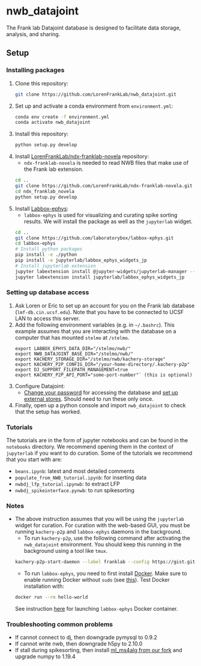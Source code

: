 # nwb_datajoint
The Frank lab Datajoint database is designed to facilitate data storage, analysis, and sharing.

## Setup

### Installing packages
1. Clone this repository:
   ```bash
   git clone https://github.com/LorenFrankLab/nwb_datajoint.git
   ```
2. Set up and activate a conda environment from `environment.yml`:
   ```bash
   conda env create -f environment.yml
   conda activate nwb_datajoint
   ```
3. Install this repository:
   ```bash
   python setup.py develop
   ```
4. Install [LorenFrankLab/ndx-franklab-novela](https://github.com/LorenFrankLab/ndx-franklab-novela) repository:
   * `ndx-franklab-novela` is needed to read NWB files that make use of the Frank lab extension.
   ```bash
   cd ..
   git clone https://github.com/LorenFrankLab/ndx-franklab-novela.git
   cd ndx_franklab_novela
   python setup.py develop
   ```
5. Install [Labbox-ephys](https://github.com/laboratorybox/labbox-ephys):
   * `labbox-ephys` is used for visualizing and curating spike sorting results. We will install the package as well as the `jupyterlab` widget.
   ```bash
   cd ..
   git clone https://github.com/laboratorybox/labbox-ephys.git
   cd labbox-ephys
   # Install python packages
   pip install -e ./python
   pip install -e jupyterlab/labbox_ephys_widgets_jp
   # Install jupyterlab extension
   jupyter labextension install @jupyter-widgets/jupyterlab-manager --no-build
   jupyter labextension install jupyterlab/labbox_ephys_widgets_jp
   ```

### Setting up database access
1. Ask Loren or Eric to set up an account for you on the Frank lab database (`lmf-db.cin.ucsf.edu`). Note that you have to be connected to UCSF LAN to access this server.
2. Add the following environment variables (e.g. in `~/.bashrc`). This example assumes that you are interacting with the database on a computer that has mounted `stelmo` at `/stelmo`.
     ```
     export LABBOX_EPHYS_DATA_DIR="/stelmo/nwb/"
     export NWB_DATAJOINT_BASE_DIR="/stelmo/nwb/"
     export KACHERY_STORAGE_DIR="/stelmo/nwb/kachery-storage"
     export KACHERY_P2P_CONFIG_DIR="/your-home-directory/.kachery-p2p"
     export DJ_SUPPORT_FILEPATH_MANAGEMENT=true
     export KACHERY_P2P_API_PORT="some-port-number"` (this is optional)
     ```
3. Configure Datajoint:
   * [Change your password](https://github.com/LorenFrankLab/nwb_datajoint/blob/develop_nwbraw/franklab_scripts/franklab_dj_initial_setup.py) for accessing the database and [set up external stores](https://github.com/LorenFrankLab/nwb_datajoint/blob/develop_nwbraw/franklab_scripts/franklab_dj_stores_setup.py). Should need to run these only once.
4. Finally, open up a python console and import `nwb_datajoint` to check that the setup has worked.

### Tutorials
The tutorials are in the form of jupyter notebooks and can be found in the `notebooks` directory. We recommend opening them in the context of `jupyterlab` if you want to do curation. Some of the tutorials we recommend that you start with are:
* `beans.ipynb`: latest and most detailed comments
* `populate_from_NWB_tutorial.ipynb`: for inserting data
* `nwbdj_lfp_tutorial.ipynwb`: to extract LFP  
* `nwbdj_spikeinterface.pynwb`: to run spikesorting

### Notes
* The above instruction assumes that you will be using the `jupyterlab` widget for curation. For curation with the web-based GUI, you must be running `kachery-p2p` and `labbox-ephys` daemons in the background.
  * To run `kachery-p2p`, use the following command after activating the `nwb_datajoint` environment. You should keep this running in the background using a tool like `tmux`.
  ```bash
  kachery-p2p-start-daemon --label franklab --config https://gist.githubusercontent.com/khl02007/b3a092ba3e590946480fb1267964a053/raw/f05eda4789e61980ce630b23ed38a7593f58a7d9/franklab_kachery-p2p_config.yaml
  ```
  * To run `labbox-ephys`, you need to first install [Docker](https://docs.docker.com/get-docker/). Make sure to enable running Docker without `sudo` (see [this](https://docs.docker.com/engine/install/linux-postinstall/)). Test Docker installation with:
  ```bash
  docker run --rm hello-world
  ```
  See instruction [here](https://github.com/laboratorybox/labbox-ephys) for launching `labbox-ephys` Docker container.

### Troubleshooting common problems
* If cannot connect to dj, then downgrade pymysql to 0.9.2
* If cannot write nwb, then downgrade h5py to 2.10.0
* If stall during spikesorting, then install [ml_ms4alg from our fork](https://github.com/LorenFrankLab/ml_ms4alg) and upgrade numpy to 1.19.4
